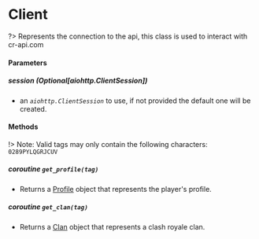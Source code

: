# Client
?> Represents the connection to the api, this class is used to interact with cr-api.com
          
#### Parameters 

##### **session** (*Optional[aiohttp.ClientSession]*) 
  - an *`aiohttp.ClientSession`* to use, if not provided the default one will be created. 

#### Methods
!> Note: Valid tags may only contain the following characters: `0289PYLQGRJCUV`

##### *coroutine* **`get_profile(tag)`** 
- Returns a [Profile](#profile) object that represents the player's profile. 

##### *coroutine* **`get_clan(tag)`** 
- Returns a [Clan](#clan) object that represents a clash royale clan.




